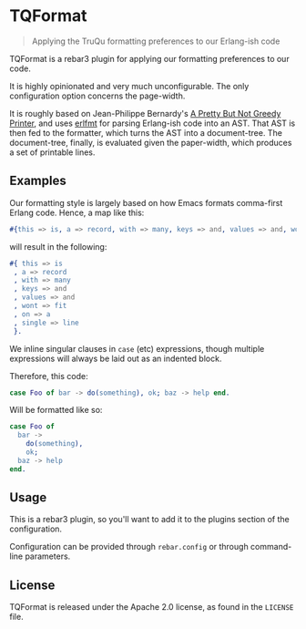 # TQFormat

> Applying the TruQu formatting preferences to our Erlang-ish code

TQFormat is a rebar3 plugin for applying our formatting preferences to our code.

It is highly opinionated and very much unconfigurable. The only configuration
option concerns the page-width.

It is roughly based on Jean-Philippe Bernardy's [A Pretty But Not Greedy
Printer](https://dl.acm.org/doi/pdf/10.1145/3110250), and uses
[erlfmt](https://github.com/WhatsApp/erlfmt/) for parsing Erlang-ish code into
an AST. That AST is then fed to the formatter, which turns the AST into a
document-tree. The document-tree, finally, is evaluated given the paper-width,
which produces a set of printable lines.

## Examples

Our formatting style is largely based on how Emacs formats comma-first Erlang
code. Hence, a map like this:

```erlang
#{this => is, a => record, with => many, keys => and, values => and, wont => fit, on => a, single => line}.
```

will result in the following:

```erlang
#{ this => is
 , a => record
 , with => many
 , keys => and
 , values => and
 , wont => fit
 , on => a
 , single => line
 }.
```

We inline singular clauses in `case` (etc) expressions, though multiple
expressions will always be laid out as an indented block.

Therefore, this code:

```erlang
case Foo of bar -> do(something), ok; baz -> help end.
```

Will be formatted like so:

```erlang
case Foo of
  bar ->
    do(something),
    ok;
  baz -> help
end.
```

## Usage

This is a rebar3 plugin, so you'll want to add it to the plugins section of the
configuration.

Configuration can be provided through `rebar.config` or through command-line
parameters.

## License

TQFormat is released under the Apache 2.0 license, as found in the `LICENSE`
file.
